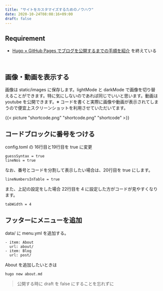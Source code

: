 ```yaml
---
title: "サイトをカスタマイズするためのノウハウ"
date: 2020-10-24T08:08:16+09:00
draft: false
---
```




## Requirement

- [Hugo × GitHub Pages でブログを公開するまでの手順を紹介](https://s-kaisei.github.io/Ikath-Tech-Blog/post/blog-introduce/) を終えている



​      

## 画像・動画を表示する

画像は static/images に保存します。lightMode と darkMode で画像を切り替えることができます。特に気にしないのであれば同じでいいと思います。動画は youtube を公開できます。※ コードを書くと実際に画像や動画が表示されてしまうので便宜上スクリーンショットを利用させていただいてます。

{{< picture "shortcode.png" "shortcode.png" "shortcode" >}}



## コードブロックに番号をつける

config.toml の 16行目と19行目を true に変更

```
guessSyntax = true 
lineNos = true
```

なお、番号とコードを分割して表示したい場合は、20行目を true にします。

```
lineNumbersInTable = true
```

また、上記の設定をした場合 22行目を 4 に設定した方がコードが見やすくなります。

```
tabWidth = 4
```



## フッターにメニューを追加

data/ に menu.yml を追加する。

```
- item: About
  url: about/
- item: Blog
  url: post/
```

About を追加したいときは

```
hugo new about.md
```

> 公開する時に draft を false にすることを忘れずに 





